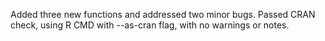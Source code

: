 Added three new functions and addressed two minor bugs.
Passed CRAN check, using R CMD with --as-cran flag, with no warnings or notes. 
